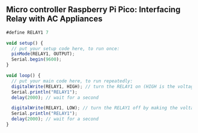 ## Micro controller Raspberry Pi Pico: Interfacing Relay with AC Appliances

```js
#define RELAY1 7

void setup() {
  // put your setup code here, to run once:
  pinMode(RELAY1, OUTPUT);
  Serial.begin(9600);
}

void loop() {
  // put your main code here, to run repeatedly:
  digitalWrite(RELAY1, HIGH); // turn the RELAY1 on (HIGH is the voltage level)
  Serial.println("RELAY1");
  delay(2000); // wait for a second

  digitalWrite(RELAY1, LOW); // turn the RELAY1 off by making the voltage LOW
  Serial.println("RELAY1");
  delay(2000); // wait for a second
}
```
